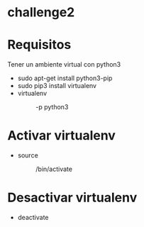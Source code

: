 # challenge2
# Requisitos
Tener un ambiente virtual con python3
  - sudo apt-get install python3-pip
  - sudo pip3 install virtualenv
  - virtualenv <DIR> -p python3
# Activar virtualenv
  - source <DIR>/bin/activate
# Desactivar virtualenv
  - deactivate
